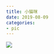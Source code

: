 ```yaml
---
title: 小猫咪 
date: 2019-08-09
categories: 
- pic 
---
```

![](https://cdn.jsdelivr.net/gh/nber1994/fu0k@master/uPic/20190110132523475_968684040.png)

